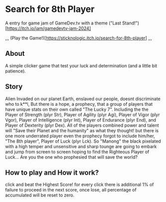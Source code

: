 # Search for 8th Player
 A entry for game jam of GameDev.tv with a theme ("Last Stand!")[https://itch.io/jam/gamedevtv-jam-2024]


,,,
(Play the Game!)[https://sticknologic.itch.io/search-for-8th-player]
,,,


## About
A simple clicker game that test your luck and determination (and a little bit patience).

## Story
Alien Invaded on our planet Earth, enslaved our people, doesnt discriminate who to k**l, But there is a hope, a prophecy, that a group of players that have unique stats on their own called "The Lucky 7". Including the the Player of Strength (plyr Str), Player of Agility (plyr Agi), Player of Vigor (plyr Vgor), Player of Intelligence (plyr Int), Player of Endurance (plyr End), and Player of Dexterity (plyr Dex). All of the players combined power and talent will "Save their Planet and the humanity" as what they thought! but there is one more underrated player even the prophecy forgot to include him/her, "The 8th player", Player of Luck (plyr Lck). So "Manong" the black pixelated with a high temper and unsensitive and sharp tounge are going to embark and jump from screen to screen hoping to find the Righteous Player of Luck... Are you the one who prophesied that will save the world?

## How to play and How it work?
click and beat the Highest Score! for every click there is additional 1% of failure to proceed in the next score, once lose, all percentage of accumulated will be reset to zero.
